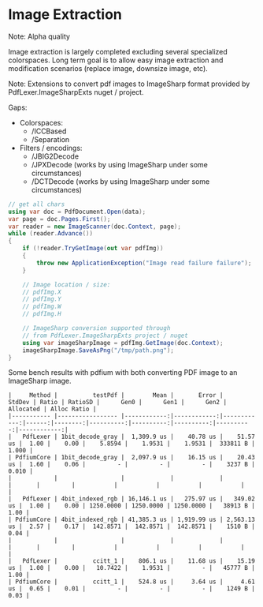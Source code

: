 # Image Extraction

Note: Alpha quality

Image extraction is largely completed excluding several specialized colorspaces. Long term goal is to allow easy image extraction and modification scenarios (replace image, downsize image, etc).

Note: Extensions to convert pdf images to ImageSharp format provided by PdfLexer.ImageSharpExts nuget / project.

Gaps:

- Colorspaces:
  - /ICCBased
  - /Separation
- Filters / encodings:
  - /JBIG2Decode
  - /JPXDecode (works by using ImageSharp under some circumstances)
  - /DCTDecode (works by using ImageSharp under some circumstances)

```csharp
// get all chars
using var doc = PdfDocument.Open(data);
var page = doc.Pages.First();
var reader = new ImageScanner(doc.Context, page);
while (reader.Advance())
{
    if (!reader.TryGetImage(out var pdfImg))
    {
        throw new ApplicationException("Image read failure failure");
    }

    // Image location / size:
    // pdfImg.X
    // pdfImg.Y
    // pdfImg.W
    // pdfImg.H

    // ImageSharp conversion supported through
    // from PdfLexer.ImageSharpExts project / nuget
    using var imageSharpImage = pdfImg.GetImage(doc.Context);
    imageSharpImage.SaveAsPng("/tmp/path.png");
}
```

Some bench results with pdfium with both converting PDF image to an ImageSharp image.

```
|     Method |          testPdf |        Mean |       Error |      StdDev | Ratio | RatioSD |      Gen0 |      Gen1 |      Gen2 | Allocated | Alloc Ratio |
|----------- |----------------- |------------:|------------:|------------:|------:|--------:|----------:|----------:|----------:|----------:|------------:|
|   PdfLexer | 1bit_decode_gray |  1,309.9 us |    40.78 us |    51.57 us |  1.00 |    0.00 |    5.8594 |    1.9531 |    1.9531 |  333811 B |       1.000 |
| PdfiumCore | 1bit_decode_gray |  2,097.9 us |    16.15 us |    20.43 us |  1.60 |    0.06 |         - |         - |         - |    3237 B |       0.010 |
|            |                  |             |             |             |       |         |           |           |           |           |             |
|   PdfLexer | 4bit_indexed_rgb | 16,146.1 us |   275.97 us |   349.02 us |  1.00 |    0.00 | 1250.0000 | 1250.0000 | 1250.0000 |   38913 B |        1.00 |
| PdfiumCore | 4bit_indexed_rgb | 41,385.3 us | 1,919.99 us | 2,563.13 us |  2.57 |    0.17 |  142.8571 |  142.8571 |  142.8571 |    1510 B |        0.04 |
|            |                  |             |             |             |       |         |           |           |           |           |             |
|   PdfLexer |          ccitt_1 |    806.1 us |    11.68 us |    15.19 us |  1.00 |    0.00 |   10.7422 |    1.9531 |         - |   45777 B |        1.00 |
| PdfiumCore |          ccitt_1 |    524.8 us |     3.64 us |     4.61 us |  0.65 |    0.01 |         - |         - |         - |    1249 B |        0.03 |
```
